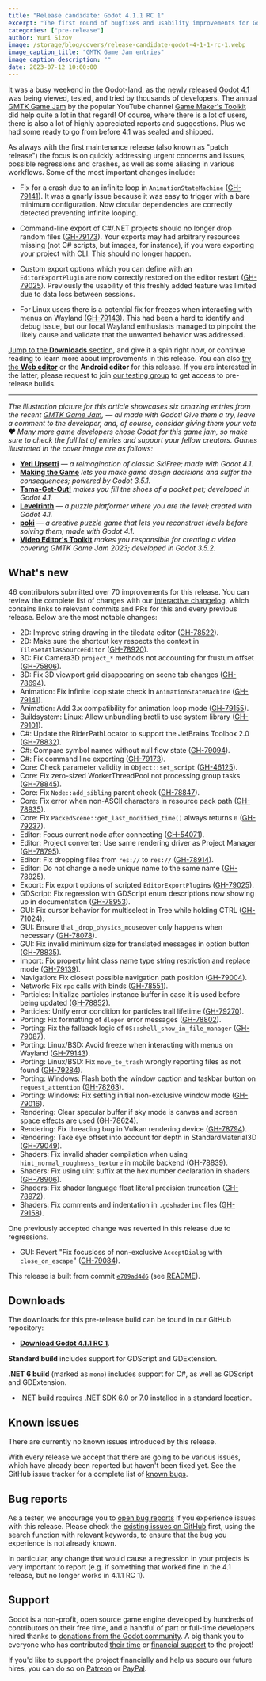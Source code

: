 ```yaml
---
title: "Release candidate: Godot 4.1.1 RC 1"
excerpt: "The first round of bugfixes and usability improvements for Godot 4.1 is ready for your consideration!"
categories: ["pre-release"]
author: Yuri Sizov
image: /storage/blog/covers/release-candidate-godot-4-1-1-rc-1.webp
image_caption_title: "GMTK Game Jam entries"
image_caption_description: ""
date: 2023-07-12 10:00:00
---
```


It was a busy weekend in the Godot-land, as the [newly released Godot 4.1](/article/godot-4-1-is-here) was being viewed, tested, and tried by thousands of developers. The annual [GMTK Game Jam](https://itch.io/jam/gmtk-2023) by the popular YouTube channel [Game Maker's Toolkit]() did help quite a lot in that regard! Of course, where there is a lot of users, there is also a lot of highly appreciated reports and suggestions. Plus we had some ready to go from before 4.1 was sealed and shipped.

As always with the first maintenance release (also known as "patch release") the focus is on quickly addressing urgent concerns and issues, possible regressions and crashes, as well as some aliasing in various workflows. Some of the most important changes include:

- Fix for a crash due to an infinite loop in `AnimationStateMachine` ([GH-79141](https://github.com/godotengine/godot/pull/79141)). It was a gnarly issue because it was easy to trigger with a bare minimum configuration. Now circular dependencies are correctly detected preventing infinite looping.

- Command-line export of C#/.NET projects should no longer drop random files ([GH-79173](https://github.com/godotengine/godot/pull/79173)). Your exports may had arbitrary resources missing (not C# scripts, but images, for instance), if you were exporting your project with CLI. This should no longer happen.

- Custom export options which you can define with an `EditorExportPlugin` are now correctly restored on the editor restart ([GH-79025](https://github.com/godotengine/godot/pull/79025)). Previously the usability of this freshly added feature was limited due to data loss between sessions.

- For Linux users there is a potential fix for freezes when interacting with menus on Wayland ([GH-79143](https://github.com/godotengine/godot/pull/79143)). This had been a hard to identify and debug issue, but our local Wayland enthusiasts managed to pinpoint the likely cause and validate that the unwanted behavior was addressed.

[Jump to the **Downloads** section](#downloads), and give it a spin right now, or continue reading to learn more about improvements in this release. You can also [try the **Web editor**](https://editor.godotengine.org/releases/4.1.1.rc1/) or the **Android editor** for this release. If you are interested in the latter, please request to join [our testing group](https://groups.google.com/g/godot-testers) to get access to pre-release builds.

-----

*The illustration picture for this article showcases six amazing entries from the recent [GMTK Game Jam](https://itch.io/jam/gmtk-2023), — all made with Godot! Give them a try, leave a comment to the developer, and, of course, consider giving them your vote ❤️ Many more game developers chose Godot for this game jam, so make sure to check the full list of entries and support your fellow creators. Games illustrated in the cover image are as follows:*

- [**Yeti Upsetti**](https://miltage.itch.io/yeti-upsetti) *— a reimagination of classic SkiFree; made with Godot 4.1.*
- [**Making the Game**](https://kindanice.itch.io/making-the-game) *lets you make game design decisions and suffer the consequences; powered by Godot 3.5.1.*
- [**Tama-Get-Out!**](https://jrileyh.itch.io/tama-get-out) *makes you fill the shoes of a pocket pet; developed in Godot 4.1.*
- [**Levelrinth**](https://dunkelgrau.itch.io/gmtk23) *— a puzzle platformer where you are the level; created with Godot 4.1.*
- [**poki**](https://slimewitch.itch.io/poki) *— a creative puzzle game that lets you reconstruct levels before solving them; made with Godot 4.1.*
- [**Video Editor's Toolkit**](https://patrickgh3.itch.io/video-editors-toolkit) *makes you responsible for creating a video covering GMTK Game Jam 2023; developed in Godot 3.5.2.*

## What's new

46 contributors submitted over 70 improvements for this release. You can review the complete list of changes with our [interactive changelog](https://godotengine.github.io/godot-interactive-changelog/#4.1.1-rc1), which contains links to relevant commits and PRs for this and every previous release. Below are the most notable changes:

- 2D: Improve string drawing in the tiledata editor ([GH-78522](https://github.com/godotengine/godot/pull/78522)).
- 2D: Make sure the shortcut key respects the context in `TileSetAtlasSourceEditor` ([GH-78920](https://github.com/godotengine/godot/pull/78920)).
- 3D: Fix Camera3D `project_*` methods not accounting for frustum offset ([GH-75806](https://github.com/godotengine/godot/pull/75806)).
- 3D: Fix 3D viewport grid disappearing on scene tab changes ([GH-78694](https://github.com/godotengine/godot/pull/78694)).
- Animation: Fix infinite loop state check in `AnimationStateMachine` ([GH-79141](https://github.com/godotengine/godot/pull/79141)).
- Animation: Add 3.x compatibility for animation loop mode ([GH-79155](https://github.com/godotengine/godot/pull/79155)).
- Buildsystem: Linux: Allow unbundling brotli to use system library ([GH-79101](https://github.com/godotengine/godot/pull/79101)).
- C#: Update the RiderPathLocator to support the JetBrains Toolbox 2.0 ([GH-78832](https://github.com/godotengine/godot/pull/78832)).
- C#: Compare symbol names without null flow state ([GH-79094](https://github.com/godotengine/godot/pull/79094)).
- C#: Fix command line exporting ([GH-79173](https://github.com/godotengine/godot/pull/79173)).
- Core: Check parameter validity in `Object::set_script` ([GH-46125](https://github.com/godotengine/godot/pull/46125)).
- Core: Fix zero-sized WorkerThreadPool not processing group tasks ([GH-78845](https://github.com/godotengine/godot/pull/78845)).
- Core: Fix `Node::add_sibling` parent check ([GH-78847](https://github.com/godotengine/godot/pull/78847)).
- Core: Fix error when non-ASCII characters in resource pack path ([GH-78935](https://github.com/godotengine/godot/pull/78935)).
- Core: Fix `PackedScene::get_last_modified_time()` always returns `0` ([GH-79237](https://github.com/godotengine/godot/pull/79237)).
- Editor: Focus current node after connecting ([GH-54071](https://github.com/godotengine/godot/pull/54071)).
- Editor: Project converter: Use same rendering driver as Project Manager ([GH-78795](https://github.com/godotengine/godot/pull/78795)).
- Editor: Fix dropping files from `res://` to `res://` ([GH-78914](https://github.com/godotengine/godot/pull/78914)).
- Editor: Do not change a node unique name to the same name ([GH-78925](https://github.com/godotengine/godot/pull/78925)).
- Export: Fix export options of scripted `EditorExportPlugin`s ([GH-79025](https://github.com/godotengine/godot/pull/79025)).
- GDScript: Fix regression with GDScript enum descriptions now showing up in documentation ([GH-78953](https://github.com/godotengine/godot/pull/78953)).
- GUI: Fix cursor behavior for multiselect in Tree while holding CTRL ([GH-71024](https://github.com/godotengine/godot/pull/71024)).
- GUI: Ensure that `_drop_physics_mouseover` only happens when necessary ([GH-78078](https://github.com/godotengine/godot/pull/78078)).
- GUI: Fix invalid minimum size for translated messages in option button ([GH-78835](https://github.com/godotengine/godot/pull/78835)).
- Import: Fix property hint class name type string restriction and replace mode ([GH-79139](https://github.com/godotengine/godot/pull/79139)).
- Navigation: Fix closest possible navigation path position ([GH-79004](https://github.com/godotengine/godot/pull/79004)).
- Network: Fix `rpc` calls with binds ([GH-78551](https://github.com/godotengine/godot/pull/78551)).
- Particles: Initialize particles instance buffer in case it is used before being updated ([GH-78852](https://github.com/godotengine/godot/pull/78852)).
- Particles: Unify error condition for particles trail lifetime ([GH-79270](https://github.com/godotengine/godot/pull/79270)).
- Porting: Fix formatting of `dlopen` error messages ([GH-78802](https://github.com/godotengine/godot/pull/78802)).
- Porting: Fix the fallback logic of `OS::shell_show_in_file_manager` ([GH-79087](https://github.com/godotengine/godot/pull/79087)).
- Porting: Linux/BSD: Avoid freeze when interacting with menus on Wayland ([GH-79143](https://github.com/godotengine/godot/pull/79143)).
- Porting: Linux/BSD: Fix `move_to_trash` wrongly reporting files as not found ([GH-79284](https://github.com/godotengine/godot/pull/79284)).
- Porting: Windows: Flash both the window caption and taskbar button on `request_attention` ([GH-78263](https://github.com/godotengine/godot/pull/78263)).
- Porting: Windows: Fix setting initial non-exclusive window mode ([GH-79016](https://github.com/godotengine/godot/pull/79016)).
- Rendering: Clear specular buffer if sky mode is canvas and screen space effects are used ([GH-78624](https://github.com/godotengine/godot/pull/78624)).
- Rendering: Fix threading bug in Vulkan rendering device ([GH-78794](https://github.com/godotengine/godot/pull/78794)).
- Rendering: Take eye offset into account for depth in StandardMaterial3D ([GH-79049](https://github.com/godotengine/godot/pull/79049)).
- Shaders: Fix invalid shader compilation when using `hint_normal_roughness_texture` in mobile backend ([GH-78839](https://github.com/godotengine/godot/pull/78839)).
- Shaders: Fix using uint suffix at the hex number declaration in shaders ([GH-78906](https://github.com/godotengine/godot/pull/78906)).
- Shaders: Fix shader language float literal precision truncation ([GH-78972](https://github.com/godotengine/godot/pull/78972)).
- Shaders: Fix comments and indentation in `.gdshaderinc` files ([GH-79158](https://github.com/godotengine/godot/pull/79158)).

One previously accepted change was reverted in this release due to regressions.

- GUI: Revert "Fix focusloss of non-exclusive `AcceptDialog` with `close_on_escape`" ([GH-79084](https://github.com/godotengine/godot/pull/79084)).

This release is built from commit [`e709ad4d6`](https://github.com/godotengine/godot/commit/e709ad4d6407e52dc62f00a471d13eb6c89f2c4c) (see [README](https://downloads.tuxfamily.org/godotengine/4.1.1/rc1/README.txt)).

## Downloads

The downloads for this pre-release build can be found in our GitHub repository:

* [**Download Godot 4.1.1 RC 1**](https://github.com/godotengine/godot-builds/releases/tag/4.1.1-rc1).

**Standard build** includes support for GDScript and GDExtension.

**.NET 6 build** (marked as `mono`) includes support for C#, as well as GDScript and GDExtension.
- .NET build requires [.NET SDK 6.0](https://dotnet.microsoft.com/en-us/download/dotnet/6.0) or [7.0](https://dotnet.microsoft.com/en-us/download/dotnet/7.0) installed in a standard location.

## Known issues

There are currently no known issues introduced by this release.

With every release we accept that there are going to be various issues, which have already been reported but haven't been fixed yet. See the GitHub issue tracker for a complete list of [known bugs](https://github.com/godotengine/godot/issues?q=is%3Aissue+is%3Aopen+label%3Abug+).

## Bug reports

As a tester, we encourage you to [open bug reports](https://github.com/godotengine/godot/issues) if you experience issues with this release. Please check the [existing issues on GitHub](https://github.com/godotengine/godot/issues) first, using the search function with relevant keywords, to ensure that the bug you experience is not already known.

In particular, any change that would cause a regression in your projects is very important to report (e.g. if something that worked fine in the 4.1 release, but no longer works in 4.1.1 RC 1).

## Support

Godot is a non-profit, open source game engine developed by hundreds of contributors on their free time, and a handful of part or full-time developers hired thanks to [donations from the Godot community](/donate). A big thank you to everyone who has contributed [their time](https://github.com/godotengine/godot/blob/master/AUTHORS.md) or [financial support](https://github.com/godotengine/godot/blob/master/DONORS.md) to the project!

If you'd like to support the project financially and help us secure our future hires, you can do so on [Patreon](https://www.patreon.com/godotengine) or [PayPal](/donate).
